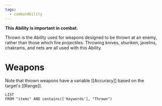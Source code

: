 ```yaml
---
tags:
  - combatAbility
---
```

**This Ability is important in combat.** 

Thrown is the Ability used for weapons designed to be thrown at an enemy, rather than those which fire projectiles. Throwing knives, shuriken, javelins, chakrams, and nets are all used with this Ability.

# Weapons

Note that thrown weapons have a variable [[Accuracy]] based on the target's [[Range]].

```dataview
LIST
FROM "items" AND contains(['Keywords'], "Thrown")
```